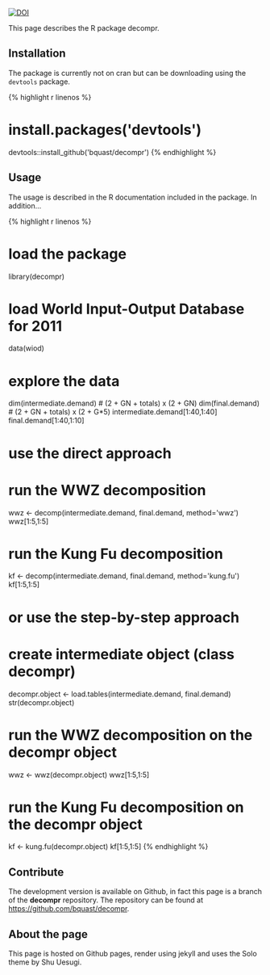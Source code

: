 [![DOI](https://zenodo.org/badge/doi/10.5281/zenodo.11266.png)](http://dx.doi.org/10.5281/zenodo.11266)

This page describes the R package decompr.

## Installation
The package is currently not on cran but can be downloading using the `devtools` package.

{% highlight r linenos %}
# install.packages('devtools')
devtools::install_github('bquast/decompr')
{% endhighlight %}

## Usage
The usage is described in the R documentation included in the package. In addition...

{% highlight r linenos %}
# load the package
library(decompr)

# load World Input-Output Database for 2011
data(wiod)

# explore the data
dim(intermediate.demand) # (2 + GN + totals) x (2 + GN)
dim(final.demand)        # (2 + GN + totals) x (2 + G*5)
intermediate.demand[1:40,1:40]
final.demand[1:40,1:10]

# use the direct approach
# run the WWZ decomposition
wwz <- decomp(intermediate.demand, final.demand, method='wwz')
wwz[1:5,1:5]

# run the Kung Fu decomposition
kf  <- decomp(intermediate.demand, final.demand, method='kung.fu')
kf[1:5,1:5]

# or use the step-by-step approach
# create intermediate object (class decompr)
decompr.object <- load.tables(intermediate.demand, final.demand)
str(decompr.object)

# run the WWZ decomposition on the decompr object
wwz <- wwz(decompr.object)
wwz[1:5,1:5]

# run the Kung Fu decomposition on the decompr object
kf  <- kung.fu(decompr.object)
kf[1:5,1:5]
{% endhighlight %}

## Contribute
The development version is available on Github, in fact this page is a branch of the **decompr** repository. The repository can be found at https://github.com/bquast/decompr.


## About the page

This page is hosted on Github pages, render using jekyll and uses the Solo theme by
Shu Uesugi.